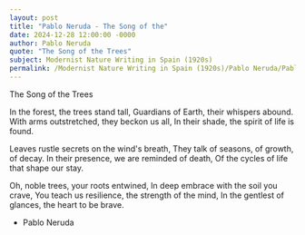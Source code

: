 ```yaml
---
layout: post
title: "Pablo Neruda - The Song of the"
date: 2024-12-28 12:00:00 -0000
author: Pablo Neruda
quote: "The Song of the Trees"
subject: Modernist Nature Writing in Spain (1920s)
permalink: /Modernist Nature Writing in Spain (1920s)/Pablo Neruda/Pablo Neruda - The Song of the
---
```


The Song of the Trees

In the forest, the trees stand tall,
Guardians of Earth, their whispers abound.
With arms outstretched, they beckon us all,
In their shade, the spirit of life is found.

Leaves rustle secrets on the wind's breath,
They talk of seasons, of growth, of decay.
In their presence, we are reminded of death,
Of the cycles of life that shape our stay.

Oh, noble trees, your roots entwined,
In deep embrace with the soil you crave,
You teach us resilience, the strength of the mind,
In the gentlest of glances, the heart to be brave.

- Pablo Neruda
